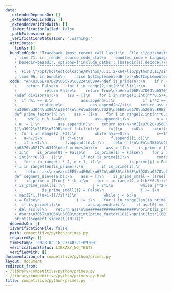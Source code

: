 ```yaml
---
data:
  _extendedDependsOn: []
  _extendedRequiredBy: []
  _extendedVerifiedWith: []
  _isVerificationFailed: false
  _pathExtension: py
  _verificationStatusIcon: ':warning:'
  attributes:
    links: []
  bundledCode: "Traceback (most recent call last):\n  File \"/opt/hostedtoolcache/Python/3.11.2/x64/lib/python3.11/site-packages/onlinejudge_verify/documentation/build.py\"\
    , line 71, in _render_source_code_stat\n    bundled_code = language.bundle(stat.path,\
    \ basedir=basedir, options={'include_paths': [basedir]}).decode()\n          \
    \         ^^^^^^^^^^^^^^^^^^^^^^^^^^^^^^^^^^^^^^^^^^^^^^^^^^^^^^^^^^^^^^^^^^^^^^^^^^^^^^^^^\n\
    \  File \"/opt/hostedtoolcache/Python/3.11.2/x64/lib/python3.11/site-packages/onlinejudge_verify/languages/python.py\"\
    , line 96, in bundle\n    raise NotImplementedError\nNotImplementedError\n"
  code: "#n\u306E\u7D20\u6570\u5224\u5B9A\ndef is_prime(n):\n    if n == 1:\n    \
    \    return False\n    for i in range(2,int(n**0.5)+1):\n        if n % i == 0:\n\
    \            return False\n    return True\n\n#n\u306E\u7D04\u6570\u5217\u6319\
    \ndef divisor(n):\n    ass = []\n    for i in range(1,int(n**0.5)+1):\n      \
    \  if n%i == 0:\n            ass.append(i)\n            if i**2 == n:\n      \
    \          continue\n            ass.append(n//i)\n    return ass #sort\u3055\u308C\
    \u3066\u3044\u306A\u3044\n\n#n\u306E\u7D20\u56E0\u6570\u5206\u89E3(O(n**0.5)\n\
    def prime_factor(n):\n    ass = []\n    for i in range(2,int(n**0.5)+1):\n   \
    \     while n % i==0:\n            ass.append(i)\n            n = n//i\n    if\
    \ n != 1:\n        ass.append(n)\n    return ass\n\n#[[\u7D20\u56E0\u6570,\u6570\
    ]]\u3092\u51FA\u529B\ndef fctr1(n):\n    f=[]\n    c=0\n    r=int(n**0.5)\n  \
    \  for i in range(2,r+2):\n        while n%i==0:\n            c+=1\n         \
    \   n=n//i\n        if c!=0:\n            f.append([i,c])\n            c=0\n \
    \   if n!=1:\n        f.append([n,1])\n    return f\n\n#n\u4EE5\u4E0B\u306E\u7D20\
    \u6570\u5217\u6319\ndef primes(n):\n    ass = []\n    is_prime = [True] * (n +\
    \ 1)\n    is_prime[0] = False\n    is_prime[1] = False\n    for i in range(2,\
    \ int(n**0.5) + 1):\n        if not is_prime[i]:\n            continue\n     \
    \   for j in range(i * 2, n + 1, i):\n            is_prime[j] = False\n    for\
    \ i in range(len(is_prime)):\n        if is_prime[i]:\n            ass.append(i)\n\
    \    return ass\n\n#a\u4EE5\u4E0Ab\u672A\u6E80\u306E\u7D20\u6570\u5217\u6319\n\
    def segment_sieve(a,b):\n    ass = []\n    is_prime_small = [True] * (int(b**0.5)+1)\n\
    \    is_prime = [True] * (b-a)\n    for i in range(2,int(b**0.5)):\n        if\
    \ is_prime_small[i]:\n            j = 2*i\n            while j**2 < b:\n     \
    \           is_prime_small[j] = False\n                j += i\n            j =\
    \ max(2*i,((a+i-1)//i)*i)\n            while j < b:\n                is_prime[j-a]\
    \ = False\n                j += i\n    for i in range(len(is_prime)):\n      \
    \  if is_prime[i]:\n            ass.append(a+i)\n    if ass[0] == 1:\n       \
    \ del ass[0]\n    return ass\n\n#####################\nprint(is_prime(53))\nprint(sorted(divisor(20)))\
    \ #sort\u3057\u3066\u308B\nprint(prime_factor(18))\nprint(fctr1(60))\nprint(primes(100))\n\
    print((segment_sieve(1,101)))"
  dependsOn: []
  isVerificationFile: false
  path: competitive/python/primes.py
  requiredBy: []
  timestamp: '2023-02-16 23:48:21+09:00'
  verificationStatus: LIBRARY_NO_TESTS
  verifiedWith: []
documentation_of: competitive/python/primes.py
layout: document
redirect_from:
- /library/competitive/python/primes.py
- /library/competitive/python/primes.py.html
title: competitive/python/primes.py
---
```

